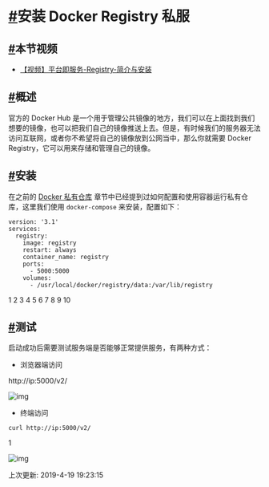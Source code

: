 # [#](https://funtl.com/zh/registry/#安装-docker-registry-私服)安装 Docker Registry 私服

## [#](https://funtl.com/zh/registry/#本节视频)本节视频

- [【视频】平台即服务-Registry-简介与安装](https://www.bilibili.com/video/av27624569)

## [#](https://funtl.com/zh/registry/#概述)概述

官方的 Docker Hub 是一个用于管理公共镜像的地方，我们可以在上面找到我们想要的镜像，也可以把我们自己的镜像推送上去。但是，有时候我们的服务器无法访问互联网，或者你不希望将自己的镜像放到公网当中，那么你就需要 Docker Registry，它可以用来存储和管理自己的镜像。

## [#](https://funtl.com/zh/registry/#安装)安装

在之前的 [Docker 私有仓库](https://funtl.com/2018/05/13/docker/Docker-私有仓库/) 章节中已经提到过如何配置和使用容器运行私有仓库，这里我们使用 `docker-compose` 来安装，配置如下：

```text
version: '3.1'
services:
  registry:
    image: registry
    restart: always
    container_name: registry
    ports:
      - 5000:5000
    volumes:
      - /usr/local/docker/registry/data:/var/lib/registry
```

1
2
3
4
5
6
7
8
9
10

## [#](https://funtl.com/zh/registry/#测试)测试

启动成功后需要测试服务端是否能够正常提供服务，有两种方式：

- 浏览器端访问

http://ip:5000/v2/

![img](https://funtl.com/assets/Lusifer1520955730.png)

- 终端访问

```text
curl http://ip:5000/v2/
```

1

![img](https://funtl.com/assets/Lusifer1520955773.png)

上次更新: 2019-4-19 19:23:15